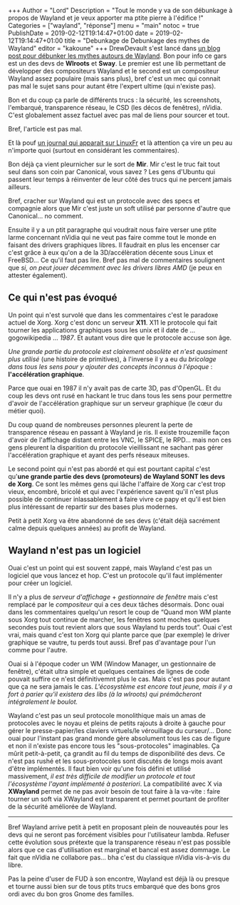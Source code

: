 +++
Author = "Lord"
Description = "Tout le monde y va de son débunkage à propos de Wayland et je veux apporter ma ptite pierre à l'édifice !"
Categories = ["wayland", "réponse"]
menu = "main"
notoc = true
PublishDate = 2019-02-12T19:14:47+01:00
date = 2019-02-12T19:14:47+01:00
title = "Debunkage de Debunkage des mythes de Wayland"
editor = "kakoune"
+++
DrewDevault s'est lancé dans [un blog post pour débunker les mythes autours de Wayland](https://drewdevault.com/2019/02/10/Wayland-misconceptions-debunked.html).
Bon pour info ce gars est un des devs de **Wlroots** et **Sway**.
Le premier est une lib permettant de développer des compositeurs Wayland et le second est un compositeur Wayland assez populaire (mais sans plus), bref c'est un mec qui connait pas mal le sujet sans pour autant être l'expert ultime (qui n'existe pas).

Bon et du coup ça parle de différents trucs : la sécurité, les screenshots, l'embarqué, transparence réseau, le CSD (les décos de fenêtres), nVidia.
C'est globalement assez factuel avec pas mal de liens pour sourcer et tout.

Bref, l'article est pas mal.

Et là pouf [un journal qui apparait sur LinuxFr](https://linuxfr.org/users/gabin_2-2/journaux/le-degonflage-des-mythes-wayland-degonfles-sur-reddit) et là attention ça vire un peu au n'importe quoi (surtout en considérant les commentaires).

Bon déjà ça vient pleurnicher sur le sort de **Mir**.
Mir c'est le truc fait tout seul dans son coin par Canonical, vous savez ?
Les gens d'Ubuntu qui passent leur temps à réinventer de leur côté des trucs qui ne percent jamais ailleurs.

Bref, cracher sur Wayland qui est un protocole avec des specs et compagnie alors que Mir c'est juste un soft utilisé par personne d'autre que Canonical… no comment.

Ensuite il y a un ptit paragraphe qui voudrait nous faire verser une ptite larme concernant nVidia qui ne veut pas faire comme tout le monde en faisant des drivers graphiques libres.
Il faudrait en plus les encenser car c'est grâce à eux qu'on a de la 3D/accélèration décente sous Linux et FreeBSD…
Ce qu'il faut pas lire.
Bref pas mal de commentaires soulignent que *si, on peut jouer décemment avec les drivers libres AMD* (je peux en attester également).

## Ce qui n'est pas évoqué
Un point qui n'est survolé que dans les commentaires c'est le paradoxe actuel de Xorg.
Xorg c'est donc un serveur **X11**.
X11 le protocole qui fait tourner les applications graphiques sous les unix et il date de … gogowikipedia … *1987*.
Et autant vous dire que le protocole accuse son âge.

*Une grande partie du protocole est clairement obsolète et n'est quasiment plus utilisé* (une histoire de primitives), à l'inverse il y a eu du *bricolage dans tous les sens pour y ajouter des concepts inconnus à l'époque* : **l'accélération graphique**.

Parce que ouai en 1987 il n'y avait pas de carte 3D, pas d'OpenGL.
Et du coup les devs ont rusé en hackant le truc dans tous les sens pour permettre d'avoir de l'accélération graphique sur un serveur graphique (le cœur du métier quoi).

Du coup quand de nombreuses personnes pleurent la perte de transparence réseau en passant à Wayland je ris.
Il existe trouzemille façon d'avoir de l'affichage distant entre les VNC, le SPICE, le RPD… mais non ces gens pleurent la disparition du protocole vieillissant ne sachant pas gérer l'accélération graphique et ayant des perfs réseaux miteuses.

Le second point qui n'est pas abordé et qui est pourtant capital c'est qu'**une grande partie des devs (promoteurs) de Wayland SONT les devs de Xorg**.
Ce sont les mêmes gens qui lâche l'affaire de Xorg car c'est trop vieux, encombré, bricolé et qui avec l'expérience savent qu'il n'est plus possible de continuer inlassablement à faire vivre ce papy et qu'il est bien plus intéressant de repartir sur des bases plus modernes.

Petit à petit Xorg va être abandonné de ses devs (c'était déjà sacrément calme depuis quelques années) au profit de Wayland.

## Wayland n'est pas un logiciel
Ouai c'est un point qui est souvent zappé, mais Wayland c'est pas un logiciel que vous lancez et hop.
C'est un protocole qu'il faut implémenter pour créer un logiciel.

Il n'y a plus de *serveur d'affichage* + *gestionnaire de fenêtre* mais c'est remplacé par le *compositeur* qui a ces deux tâches désormais.
Donc ouai dans les commentaires quelqu'un resort le coup de “Quand mon WM plante sous Xorg tout continue de marcher, les fenêtres sont moches quelques secondes puis tout revient alors que sous Wayland tu perds tout”.
Ouai c'est vrai, mais quand c'est ton Xorg qui plante parce que (par exemple) le driver graphique se vautre, tu perds tout aussi.
Bref pas d'avantage pour l'un comme pour l'autre.

Ouai si à l'époque coder un WM (Window Manager, un gestionnaire de fenêtre), c'était ultra simple et quelques centaines de lignes de code pouvait suffire ce n'est définitivemnt plus le cas.
Mais c'est pas pour autant que ça ne sera jamais le cas.
*L'écosystème est encore tout jeune, mais il y a fort à parier qu'il existera des libs (à la wlroots) qui prémâcheront intégralement le boulot.*

Wayland c'est pas un seul protocole monolithique mais un amas de protocoles avec le noyau et pleins de petits rajouts à droite à gauche pour gérer le presse-papier/les claviers virtuels/le vérouillage du curseur/…
Donc ouai pour l'instant pas grand monde gère absolument tous les cas de figure et non il n'existe pas encore tous les "sous-protocoles" imaginables.
Ça mûrit petit-à-petit, ça grandit au fil du temps de disponibilité des devs.
Ce n'est pas rushé et les sous-protocoles sont discutés de longs mois avant d'être implémentés.
Il faut bien voir qu'une fois défini et utilisé massivement, *il est très difficile de modifier un protocole et tout l'écosystème l'ayant implémenté à posteriori*.
La compatibilité avec X via **XWayland** permet de ne pas avoir besoin de tout faire à la va-vite : faire tourner un soft via XWayland est transparent et permet pourtant de profiter de la sécurité améliorée de Wayland.

--------------

Bref Wayland arrive petit à petit en proposant plein de nouveautés pour les devs qui ne seront pas forcément visibles pour l'utilisateur lambda.
Refuser cette évolution sous prétexte que la transparence réseau n'est pas possible alors que ce cas d'utilisation est marginal et bancal est assez dommage.
Le fait que nVidia ne collabore pas… bha c'est du classique nVidia vis-à-vis du libre.

Pas la peine d'user de FUD à son encontre, Wayland est déjà là ou presque et tourne aussi bien sur de tous ptits trucs embarqué que des bons gros ordi avec du bon gros Gnome des familles.
